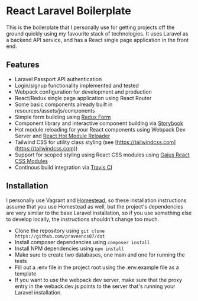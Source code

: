 # React Laravel Boilerplate

This is the boilerplate that I personally use for getting projects off the ground quickly using my favourite stack of technologies. It uses Laravel as a backend API service, and has a React single page application in the front end.

## Features
- Laravel Passport API authentication
- Login/signup functionality implemented and tested
- Webpack configuration for development and production
- React/Redux single page application using React Router
- Some basic components already built in resources/assets/js/components
- Simple form building using [Redux Form](https://redux-form.com/7.2.0/ "Redux Form")
- Component library and interactive component building via [Storybook](https://storybook.js.org/ "Storybook")
- Hot module reloading for your React components using Webpack Dev Server and [React Hot Module Reloader](https://gaearon.github.io/react-hot-loader/ "React Hot Module Reloader")
- Tailwind CSS for utility class styling (see [https://tailwindcss.com](https://tailwindcss.com))
- Support for scoped styling using React CSS modules using  [Gajus React CSS Modules](https://github.com/gajus/react-css-modules "Gajus React CSS Modules")
- Continous build integration via [Travis CI](https://travis-ci.org/ "Travis CI")

## Installation
I personally use Vagrant and [Homestead](https://laravel.com/docs/5.5/homestead "Homestead"), so these installation instructions assume that you use Homestead as well, but the project's dependencies are very similar to the base Laravel installation, so if you use something else to develop locally, the instructions shouldn't change too much.

- Clone the repository using `git clone https://github.com/praveencs87/dot`
- Install composer dependencies using `composer install`
- Install NPM dependencies using `npm install`
- Make sure to create two databases, one main and one for running the tests
- Fill out a .env file in the project root using the .env.example file as a template
- If you want to use the webpack dev server, make sure that the proxy entry in the weback.dev.js points to the server that's running your Laravel installation.

